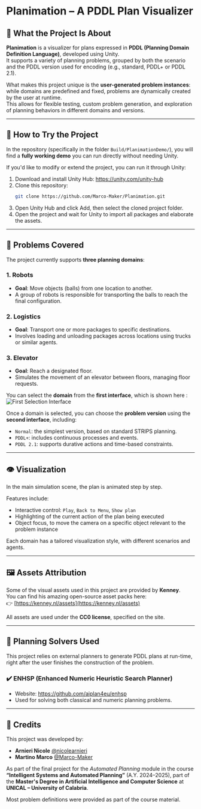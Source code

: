 # Planimation – A PDDL Plan Visualizer

## 🧠 What the Project Is About

**Planimation** is a visualizer for plans expressed in **PDDL (Planning Domain Definition Language)**, developed using Unity.  
It supports a variety of planning problems, grouped by both the scenario and the PDDL version used for encoding (e.g., standard, PDDL+ or PDDL 2.1).

What makes this project unique is the **user-generated problem instances**: while domains are predefined and fixed, problems are dynamically created by the user at runtime.  
This allows for flexible testing, custom problem generation, and exploration of planning behaviors in different domains and versions.

---

## 🚀 How to Try the Project

In the repository (specifically in the folder `Build/PlanimationDemo/`), you will find a **fully working demo** you can run directly without needing Unity.

If you'd like to modify or extend the project, you can run it through Unity:

1. Download and install Unity Hub: https://unity.com/unity-hub  
2. Clone this repository:
   ```bash
   git clone https://github.com/Marco-Maker/Planimation.git
   ```
3. Open Unity Hub and click Add, then select the cloned project folder.
4. Open the project and wait for Unity to import all packages and elaborate the assets.

---

## 🧩 Problems Covered

The project currently supports **three planning domains**:

### 1. Robots
- **Goal**: Move objects (balls) from one location to another.
- A group of robots is responsible for transporting the balls to reach the final configuration.

### 2. Logistics
- **Goal**: Transport one or more packages to specific destinations.
- Involves loading and unloading packages across locations using trucks or similar agents.

### 3. Elevator
- **Goal**: Reach a designated floor.
- Simulates the movement of an elevator between floors, managing floor requests.

You can select the **domain** from the **first interface**, which is shown here : 
![First Selection Interface](metterepath.png)

Once a domain is selected, you can choose the **problem version** using the **second interface**, including:

- `Normal`: the simplest version, based on standard STRIPS planning.
- `PDDL+`: includes continuous processes and events.
- `PDDL 2.1`: supports durative actions and time-based constraints.

---

## 👁️ Visualization

In the main simulation scene, the plan is animated step by step.

Features include:

- Interactive control: `Play`, `Back to Menu`, `Show plan`
- Highlighting of the current action of the plan being executed
- Object focus, to move the camera on a specific object relevant to the problem instance


Each domain has a tailored visualization style, with different scenarios and agents.

---


## 🖼️ Assets Attribution

Some of the visual assets used in this project are provided by **Kenney**.  
You can find his amazing open-source asset packs here:  
👉 [https://kenney.nl/assets](https://kenney.nl/assets)

All assets are used under the **CC0 license**,  specified on the site.

---
## 🧮 Planning Solvers Used

This project relies on external planners to generate PDDL plans at run-time, right after the user finishes the construction of the problem.

### ✔️ ENHSP (Enhanced Numeric Heuristic Search Planner)
- Website: https://github.com/aiplan4eu/enhsp
- Used for solving both classical and numeric planning problems.

<!--
PARTE DI OPTIC/ BOOOOH
### 🧪 OPTIC (To be confirmed)
- If used with Docker:
  - Docker image setup instructions will be provided.
  - Example run command:

  DA COMPLETAREEEE
-->

---

## 👥 Credits

This project was developed by:

- **Arnieri Nicole** [@nicolearnieri](https://github.com/nicolearnieri) 
- **Martino Marco** [@Marco-Maker](https://github.com/Marco-Maker)   

As part of the final project for the *Automated Planning* module in the course **“Intelligent Systems and Automated Planning”** (A.Y. 2024–2025), part of the **Master's Degree in Artificial Intelligence and Computer Science** at **UNICAL – University of Calabria**.

Most problem definitions were provided as part of the course material.

